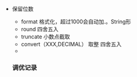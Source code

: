 - 保留位数
  - format 格式化，超过1000会自动加.。String形
  - round 四舍五入
  - truncate 小数点截取
  - convert（XXX,DECIMAL） 取整 四舍五入
  - 
  
  ### 调优记录
 

